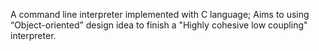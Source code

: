 A command line interpreter implemented with C language;
Aims to using “Object-oriented” design idea to finish  a 
"Highly cohesive low coupling" interpreter.
